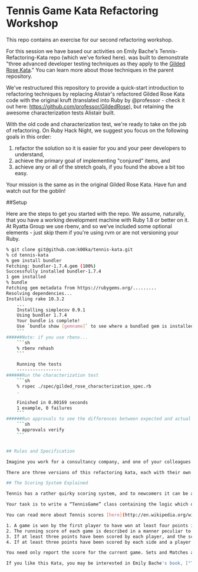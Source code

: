 Tennis Game Kata Refactoring Workshop
=====================================

This repo contains an exercise for our second refactoring workshop.

For this session we have based our activities on Emily Bache's Tennis-Refactoring-Kata repo (which we've forked here).
was built to demonstrate "three advanced developer testing techniques as they apply to the [Gilded Rose Kata](http://craftsmanship.sv.cmu.edu/exercises/gilded-rose-kata)."  You can learn more about those techniques in the parent repository.

We've restructured this repository to provide a quick-start introduction to refactoring techniques by replacing Alistair's  refactored Gilded Rose Kata code with the original kruft (translated into Ruby by @professor - check it out here: https://github.com/professor/GildedRose), but retaining the awesome characterization tests Alistair built.

With the old code and characterization test, we're ready to take on the job of refactoring. On Ruby Hack Night, we suggest you focus on the following goals in this order:

1. refactor the solution so it is easier for you and your peer developers to understand,
2. achieve the primary goal of implementing "conjured" items, and
3. achieve any or all of the stretch goals, if you found the above a bit too easy.

Your mission is the same as in the original Gilded Rose Kata.  Have fun and watch out for the goblin!

##Setup

Here are the steps to get you started with the repo. We assume, naturally, that you have a working development machine with Ruby 1.8 or better on it. At Ryatta Group we use rbenv, and so we've included some optional elements - just skip them if you're using rvm or are not versioning your Ruby.

```sh
% git clone git@github.com:k00ka/tennis-kata.git
% cd tennis-kata
% gem install bundler
Fetching: bundler-1.7.4.gem (100%)
Successfully installed bundler-1.7.4
1 gem installed
% bundle
Fetching gem metadata from https://rubygems.org/.........
Resolving dependencies...
Installing rake 10.3.2
    ...
    Installing simplecov 0.9.1
    Using bundler 1.7.4
    Your bundle is complete!
    Use `bundle show [gemname]` to see where a bundled gem is installed.
    ```
######Note: if you use rbenv...
    ```sh
    % rbenv rehash
    ```

    Running the tests
    -----------------
######Run the characterization test 
    ```sh
    % rspec ./spec/gilded_rose_characterization_spec.rb
    .

    Finished in 0.00169 seconds
    1 example, 0 failures
    ```
######Run approvals to see the differences between expected and actual test results
    ```sh
    % approvals verify
    ```


## Rules and Specification

Imagine you work for a consultancy company, and one of your colleagues has been doing some work for the Tennis Society. The contract is for 10 hours billable work, and your colleague has spent 8.5 hours working on it. Unfortunately he has now fallen ill. He says he has completed the work, and the tests all pass. Your boss has asked you to take over from him. She wants you to spend an hour or so on the code so she can bill the client for the full 10 hours. She instructs you to tidy up the code a little and perhaps make some notes so you can give your colleague some feedback on his chosen design.

There are three versions of this refactoring kata, each with their own design smells and challenges. I suggest you start with the first one, with the class "TennisGame1". The test suite provided is fairly comprehensive, and fast to run. You should not need to change the tests, only run them often as you refactor.

## The Scoring System Explained

Tennis has a rather quirky scoring system, and to newcomers it can be a little difficult to keep track of. The tennis society has contracted you to build a scoreboard to display the current score during tennis games. 

Your task is to write a “TennisGame” class containing the logic which outputs the correct score as a string for display on the scoreboard. When a player scores a point, it triggers a method to be called on your class letting you know who scored the point. Later, you will get a call “score()” from the scoreboard asking what it should display. This method should return a string with the current score.

You can read more about Tennis scores [here](http://en.wikipedia.org/wiki/Tennis#Scoring) which is summarized below:

1. A game is won by the first player to have won at least four points in total and at least two points more than the opponent.
2. The running score of each game is described in a manner peculiar to tennis: scores from zero to three points are described as "love", "fifteen", "thirty", and "forty" respectively.
3. If at least three points have been scored by each player, and the scores are equal, the score is "deuce".
4. If at least three points have been scored by each side and a player has one more point than his opponent, the score of the game is "advantage" for the player in the lead.

You need only report the score for the current game. Sets and Matches are out of scope.

If you like this Kata, you may be interested in Emily Bache's book, ["The Coding Dojo Handbook"](https://leanpub.com/codingdojohandbook)
